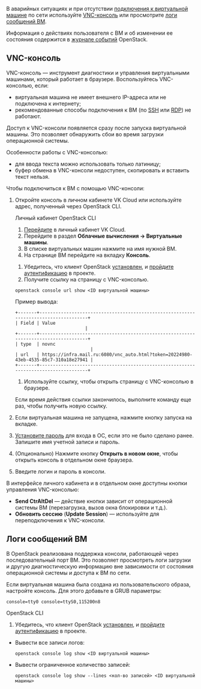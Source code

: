 В аварийных ситуациях и при отсутствии [подключения к виртуальной машине](../vm-connect/vm-connect-nix#4_podklyuchites_k_vm) по сети используйте [VNC-консоль](#vnc-konsol) или просмотрите [логи сообщений ВМ](#logi_soobshcheniy_vm).

<info>

Информация о действиях пользователя с ВМ и об изменении ее состояния содержится в [журнале событий](../vm-manage#prosmotr_zhurnala_sobytiy) OpenStack.

</info>

## VNC-консоль

VNC-консоль — инструмент диагностики и управления виртуальными машинами, который работает в браузере. Воспользуйтесь VNC-консолью, если:

- виртуальная машина не имеет внешнего IP-адреса или не подключена к интернету;
- рекомендованные способы подключения к ВМ (по [SSH](../vm-connect/vm-connect-nix) или [RDP](../vm-connect/vm-connect-win)) не работают.

Доступ к VNC-консоли появляется сразу после запуска виртуальной машины. Это позволяет обнаружить сбои во время загрузки операционной системы.

Особенности работы с VNC-консолью:

- для ввода текста можно использовать только латиницу;
- буфер обмена в VNC-консоли недоступен, скопировать и вставить текст нельзя.

Чтобы подключиться к ВМ с помощью VNC-консоли:

1. Откройте консоль в личном кабинете VK Cloud или используйте адрес, полученный через OpenStack CLI.

    <tabs>
    <tablist>
    <tab>Личный кабинет</tab>
    <tab>OpenStack CLI</tab>
    </tablist>

    <tabpanel>

    1. [Перейдите](https://msk.cloud.vk.com/app/) в личный кабинет VK Cloud.
    1. Перейдите в раздел **Облачные вычисления → Виртуальные машины**.
    1. В списке виртуальных машин нажмите на имя нужной ВМ.
    1. На странице ВМ перейдите на вкладку **Консоль**.

    </tabpanel>
    <tabpanel>

    1. Убедитесь, что клиент OpenStack [установлен](/ru/tools-for-using-services/cli/openstack-cli#1_ustanovite_klient_openstack), и [пройдите аутентификацию](/ru/tools-for-using-services/cli/openstack-cli#3_proydite_autentifikaciyu) в проекте.
    1. Получите ссылку на страницу с VNC-консолью.

    ```console
    openstack console url show <ID виртуальной машины>
    ```

    Пример вывода:

    ```console
    +-------+-------------------------------------------------------------------------------------+
    | Field | Value                                                                               |
    +-------+-------------------------------------------------------------------------------------+
    | type  | novnc                                                                                 |
    | url   | https://infra.mail.ru:6080/vnc_auto.html?token=20224980-43eb-4535-85c7-310a18e27941 |
    +-------+-------------------------------------------------------------------------------------+
    ```

    1. Используйте ссылку, чтобы открыть страницу с VNC-консолью в браузере.

    <info>

    Если время действия ссылки закончилось, выполните команду еще раз, чтобы получить новую ссылку.

    </info>

    </tabpanel>
    </tabs>

1. Если виртуальная машина не запущена, нажмите кнопку запуска на вкладке.
1. [Установите пароль](../vm-manage#password) для входа в ОС, если это не было сделано ранее. Запишите имя учетной записи и пароль.
1. (Опционально) Нажмите кнопку **Открыть в новом окне**, чтобы открыть консоль в отдельном окне браузера.
1. Введите логин и пароль в консоли.

В интерфейсе личного кабинета и в отдельном окне доступны кнопки управления VNC-консолью:

- **Send CtrAltDel** — действие кнопки зависит от операционной системы ВМ (перезагрузка, вызов окна блокировки и т.д.).
- **Обновить сессию** (**Update Session**) — используйте для переподключения к VNC-консоли.

## Логи сообщений ВМ

В OpenStack реализована поддержка консоли, работающей через последовательный порт ВМ. Это позволяет просмотреть логи загрузки и другую диагностическую информацию вне зависимости от состояния операционной системы и доступа к ВМ по сети.

Если виртуальная машина была создана из пользовательского образа, настройте консоль. Для этого добавьте в GRUB параметры:

```console
console=tty0 console=ttyS0,115200n8
```

<tabs>
<tablist>
<tab>OpenStack CLI</tab>
</tablist>

<tabpanel>

1. Убедитесь, что клиент OpenStack [установлен](/ru/tools-for-using-services/cli/openstack-cli#1_ustanovite_klient_openstack), и [пройдите аутентификацию](/ru/tools-for-using-services/cli/openstack-cli#3_proydite_autentifikaciyu) в проекте.

- Вывести все записи логов:

   ```console
   openstack console log show <ID виртуальной машины>
   ```

- Вывести ограниченное количество записей:

   ```console
   openstack console log show --lines <кол-во записей> <ID виртуальной машины>
  ```

</tabpanel>
</tabs>

